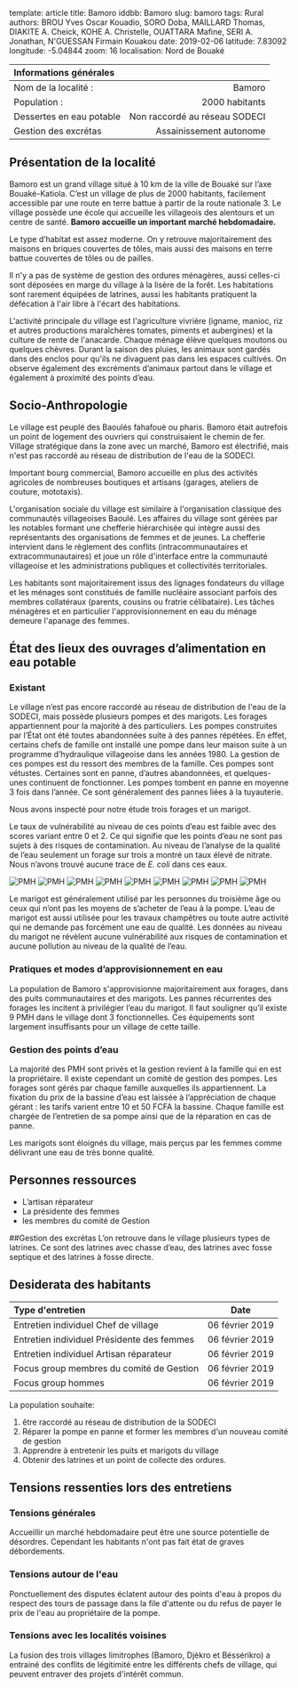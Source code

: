 template: article
title: Bamoro
iddbb: Bamoro
slug: bamoro
tags: Rural
authors: BROU Yves Oscar Kouadio, SORO Doba, MAILLARD Thomas, DIAKITE A. Cheick, KOHE A. Christelle, OUATTARA Mafine, SERI A. Jonathan, N'GUESSAN Firmain Kouakou
date: 2019-02-06
latitude: 7.83092
longitude: -5.04844
zoom: 16
localisation: Nord de Bouaké


|Informations générales||
|:--|--:|
| Nom de la localité : | Bamoro | 
| Population : | 2000 habitants | 
| Dessertes en eau potable | Non raccordé au réseau SODECI | 
| Gestion des excrétas | Assainissement autonome | 


## Présentation de la localité
Bamoro est un grand village situé à 10 km de la ville de Bouaké sur l’axe Bouaké-Katiola. C’est un village de plus de 2000 habitants, facilement accessible par une route en terre battue à partir de la route nationale 3. 
Le village possède une école qui accueille les villageois des alentours et un centre de santé. **Bamoro accueille un important marché hebdomadaire.**

 Le type d’habitat est assez moderne. On y retrouve majoritairement des maisons en briques couvertes de tôles, mais aussi des maisons en terre battue couvertes de tôles ou de pailles.


Il n'y a pas de système de gestion des ordures ménagères, aussi celles-ci sont déposées en marge du village à la lisère de la forêt. Les habitations sont rarement équipées de latrines, aussi les habitants pratiquent la défécation à l'air libre à l'écart des habitations.


L'activité principale du village est l'agriculture vivrière (igname, manioc, riz et autres productions maraîchères tomates, piments et aubergines) et la culture de rente de l'anacarde. Chaque ménage élève quelques moutons ou quelques chèvres. Durant la saison des pluies, les animaux sont gardés dans des enclos pour qu'ils ne divaguent pas dans les espaces cultivés. On observe également des excréments d’animaux partout dans le village et également à proximité des points d’eau.
## Socio-Anthropologie

Le village est peuplé des Baoulés fahafouè ou pharis. Bamoro était autrefois un point de logement des ouvriers qui construisaient le chemin de fer. Village stratégique dans la zone avec un marché, Bamoro est électrifié, mais n'est pas raccordé au réseau de distribution de l'eau de la SODECI. 


Important bourg commercial, Bamoro accueille en plus des activités agricoles de nombreuses boutiques et artisans (garages, ateliers de couture, mototaxis).


L'organisation sociale du village est similaire à l'organisation classique des communautés villageoises Baoulé. Les affaires du village sont gérées par les notables formant une chefferie hiérarchisée qui intègre aussi des représentants des organisations de femmes et de jeunes. La chefferie intervient dans le règlement des conflits (intracommunautaires et extracommunautaires) et joue un rôle d'interface entre la communauté villageoise et les administrations publiques et collectivités territoriales.


Les habitants sont majoritairement issus des lignages fondateurs du village et les ménages sont constitués de famille nucléaire associant parfois des membres collatéraux (parents, cousins ou fratrie célibataire). Les tâches ménagères et en particulier l'approvisionnement en eau du ménage demeure l'apanage des femmes.

## État des lieux des ouvrages d’alimentation en eau potable
### Existant 
Le village n’est pas encore raccordé au réseau de distribution de l'eau de la SODECI, mais possède plusieurs pompes et des marigots. 
Les forages appartiennent pour la majorité à des particuliers. Les pompes construites par l’État ont été toutes abandonnées suite à des pannes répétées. En effet, certains chefs de famille ont installé une pompe dans leur maison suite à un programme d’hydraulique villageoise dans les années 1980. La gestion de ces pompes est du ressort des membres de la famille.  Ces pompes sont vétustes. Certaines sont en panne, d’autres abandonnées, et quelques-unes continuent de fonctionner. Les pompes tombent en panne en moyenne 3 fois dans l’année. Ce sont généralement des pannes liées à la tuyauterie. 


Nous avons inspecté pour notre étude  trois forages et un marigot.


 Le taux de vulnérabilité au niveau de ces points d’eau est faible avec des scores variant entre 0 et 2. Ce qui signifie que les points d’eau ne sont pas sujets à des risques de contamination. 
Au niveau de l’analyse de la qualité de l’eau seulement un forage sur trois a montré un taux élevé de nitrate. Nous n’avons trouvé aucune trace de *E. coli* dans ces eaux.

![PMH](images/bamoro1.jpg "PMH")
![PMH](images/bamoro2.jpg "PMH")
![PMH](images/bamoro3.jpg "PMH")
![PMH](images/bamoro4.jpg "PMH")
![PMH](images/bamoro5.jpg "PMH")
![PMH](images/bamoro6.jpg "PMH")
![PMH](images/bamoro7.jpg "PMH")
![PMH](images/bamoro8.jpg "PMH")
![PMH](images/bamoro9.jpg "PMH")


Le marigot est généralement utilisé par les personnes du troisième âge ou ceux qui n’ont pas les moyens de s’acheter de l’eau à la pompe. L’eau de marigot est aussi utilisée pour les travaux champêtres ou toute autre activité qui ne demande pas forcément une eau de qualité.
Les données au niveau du marigot ne révèlent aucune vulnérabilité aux risques de contamination et aucune pollution au niveau de la qualité de l’eau.



### Pratiques et modes d’approvisionnement en eau
La population de Bamoro s'approvisionne majoritairement aux forages, dans des puits communautaires et des marigots. Les pannes récurrentes des forages les incitent à privilégier l’eau du marigot.  Il faut souligner qu’il existe 9 PMH dans le village dont 3 fonctionnelles. Ces équipements sont largement insuffisants pour un village de cette taille.

### Gestion des points d’eau
La majorité des PMH sont privés et la gestion revient à la famille qui en est la propriétaire. Il existe cependant un comité de gestion des pompes. Les forages sont gérés par chaque famille auxquelles ils appartiennent. La fixation du prix de la bassine d’eau est laissée à l’appréciation de chaque gérant : les tarifs varient entre 10 et 50 FCFA la bassine. Chaque famille est chargée de l’entretien de sa pompe ainsi que de la réparation en cas de panne. 


 Les marigots sont éloignés du village, mais perçus par les femmes comme délivrant une eau de très bonne qualité. 
## Personnes ressources 
* L’artisan réparateur
* La présidente des femmes
* les membres du comité de Gestion

##Gestion des excrétas
L’on retrouve dans le village plusieurs types de latrines. Ce sont des latrines avec chasse d’eau, des latrines avec fosse septique et des latrines à fosse directe.
## Desiderata des habitants

| Type d'entretien | Date | 
 | :-- | :--: | 
Entretien individuel Chef de village |06 février 2019|
Entretien individuel Présidente des femmes|06 février 2019|
Entretien individuel Artisan réparateur|06 février 2019|
Focus group membres du comité de Gestion|06 février 2019|
Focus group hommes |06 février 2019|

La population souhaite:


1. être raccordé au réseau de distribution de la SODECI 
2. Réparer la pompe en panne et former les membres d'un nouveau comité de gestion
3. Apprendre à entretenir les puits et marigots du village
4. Obtenir des latrines et un point de collecte des ordures.

## Tensions ressenties lors des entretiens
 
### Tensions générales
Accueillir un marché hebdomadaire peut être une source potentielle de désordres. Cependant les habitants n'ont pas fait état de graves débordements.

### Tensions autour de l'eau

Ponctuellement des disputes éclatent autour des points d'eau à propos du respect des tours de passage dans la file d'attente ou du refus de payer le prix de l'eau au propriétaire de la pompe.

### Tensions avec les localités voisines
La fusion des trois villages limitrophes (Bamoro, Djèkro et Béssérikro) a entrainé des conflits de légitimité entre les différents chefs de village, qui peuvent entraver des projets d'intérêt commun.
